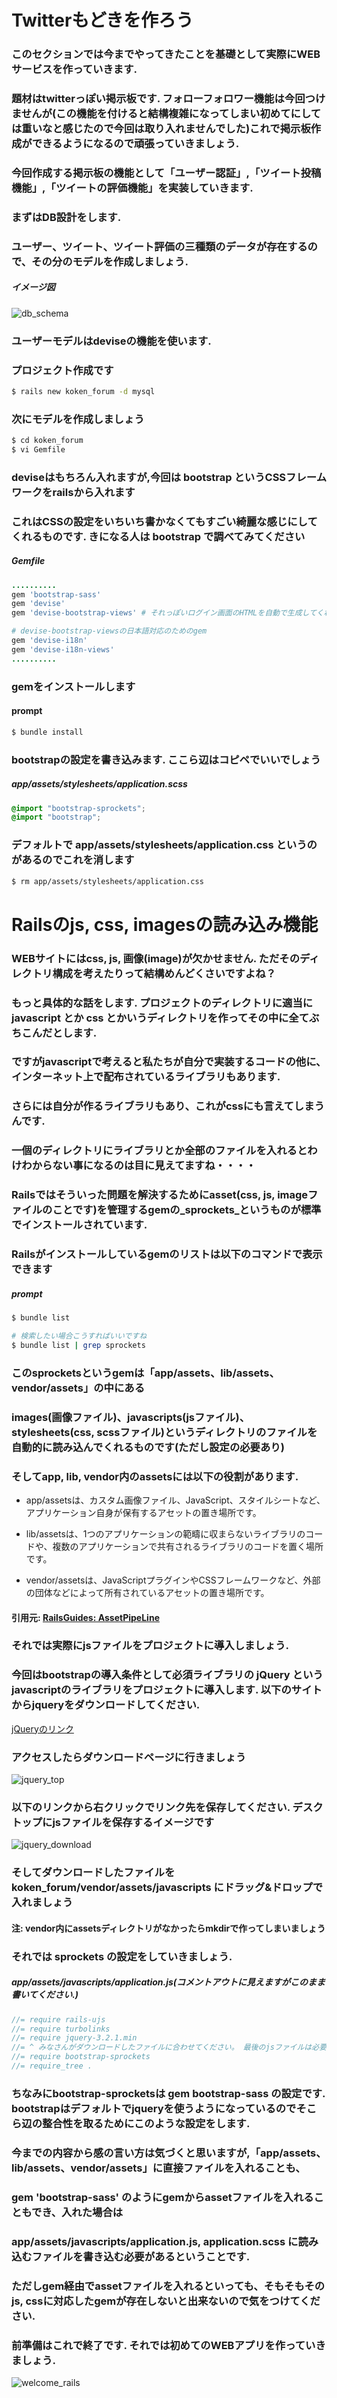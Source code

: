 # Twitterもどきを作ろう

### このセクションでは今までやってきたことを基礎として実際にWEBサービスを作っていきます.

### 題材はtwitterっぽい掲示板です. フォローフォロワー機能は今回つけませんが(この機能を付けると結構複雑になってしまい初めてにしては重いなと感じたので今回は取り入れませんでした)これで掲示板作成ができるようになるので頑張っていきましょう.

### 今回作成する掲示板の機能として「ユーザー認証」,「ツイート投稿機能」,「ツイートの評価機能」を実装していきます.

### まずはDB設計をします.

### ユーザー、ツイート、ツイート評価の三種類のデータが存在するので、その分のモデルを作成しましょう.

##### イメージ図
![db_schema](https://kokenstudy.github.io/2017/assets/img/sec_3/db_schema.png)

### ユーザーモデルはdeviseの機能を使います.

### プロジェクト作成です
```bash
$ rails new koken_forum -d mysql
```

### 次にモデルを作成しましょう
```bash
$ cd koken_forum
$ vi Gemfile
```

### deviseはもちろん入れますが,今回は bootstrap というCSSフレームワークをrailsから入れます

### これはCSSの設定をいちいち書かなくてもすごい綺麗な感じにしてくれるものです. きになる人は bootstrap で調べてみてください

##### Gemfile
```ruby
..........
gem 'bootstrap-sass'
gem 'devise'
gem 'devise-bootstrap-views' # それっぽいログイン画面のHTMLを自動で生成してくれるgem、これがなくても自分で作れば済む話ですが時間短縮のため使います.

# devise-bootstrap-viewsの日本語対応のためのgem
gem 'devise-i18n'
gem 'devise-i18n-views'
..........
```

### gemをインストールします

#### prompt
```bash
$ bundle install
```

### bootstrapの設定を書き込みます. ここら辺はコピペでいいでしょう

##### app/assets/stylesheets/application.scss
```scss
@import "bootstrap-sprockets";
@import "bootstrap";
```

### デフォルトで app/assets/stylesheets/application.css というのがあるのでこれを消します
```bash
$ rm app/assets/stylesheets/application.css
```

# Railsのjs, css, imagesの読み込み機能

### WEBサイトにはcss, js, 画像(image)が欠かせません. ただそのディレクトリ構成を考えたりって結構めんどくさいですよね？

### もっと具体的な話をします. プロジェクトのディレクトリに適当に javascript とか css とかいうディレクトリを作ってその中に全てぶちこんだとします.

### ですがjavascriptで考えると私たちが自分で実装するコードの他に、インターネット上で配布されているライブラリもあります.

### さらには自分が作るライブラリもあり、これがcssにも言えてしまうんです.

### 一個のディレクトリにライブラリとか全部のファイルを入れるとわけわからない事になるのは目に見えてますね・・・・

### Railsではそういった問題を解決するためにasset(css, js, imageファイルのことです)を管理するgemの_sprockets_というものが標準でインストールされています.

### Railsがインストールしているgemのリストは以下のコマンドで表示できます

##### prompt
```bash
$ bundle list

# 検索したい場合こうすればいいですね
$ bundle list | grep sprockets
```

### このsprocketsというgemは「app/assets、lib/assets、vendor/assets」の中にある
### images(画像ファイル)、javascripts(jsファイル)、stylesheets(css, scssファイル)というディレクトリのファイルを自動的に読み込んでくれるものです(ただし設定の必要あり)

### そしてapp, lib, vendor内のassetsには以下の役割があります.

* app/assetsは、カスタム画像ファイル、JavaScript、スタイルシートなど、アプリケーション自身が保有するアセットの置き場所です。

* lib/assetsは、1つのアプリケーションの範疇に収まらないライブラリのコードや、複数のアプリケーションで共有されるライブラリのコードを置く場所です。

* vendor/assetsは、JavaScriptプラグインやCSSフレームワークなど、外部の団体などによって所有されているアセットの置き場所です。

#### 引用元: [RailsGuides: AssetPipeLine](https://railsguides.jp/asset_pipeline.html)

### それでは実際にjsファイルをプロジェクトに導入しましょう.
### 今回はbootstrapの導入条件として必須ライブラリの jQuery というjavascriptのライブラリをプロジェクトに導入します. 以下のサイトからjqueryをダウンロードしてください.

[jQueryのリンク](https://jquery.com/)

### アクセスしたらダウンロードページに行きましょう
![jquery_top](https://kokenstudy.github.io/2017/assets/img/sec_3/jquery_top.png)

### 以下のリンクから右クリックでリンク先を保存してください. デスクトップにjsファイルを保存するイメージです
![jquery_download](https://kokenstudy.github.io/2017/assets/img/sec_3/jquery_download.png)

### そしてダウンロードしたファイルを koken\_forum/vendor/assets/javascripts にドラッグ&ドロップで入れましょう

#### 注: vendor内にassetsディレクトリがなかったらmkdirで作ってしまいましょう

### それでは sprockets の設定をしていきましょう.

##### app/assets/javascripts/application.js(コメントアウトに見えますがこのまま書いてください.)
```js
//= require rails-ujs
//= require turbolinks
//= require jquery-3.2.1.min
//= ^ みなさんがダウンロードしたファイルに合わせてください。 最後のjsファイルは必要ありません
//= require bootstrap-sprockets
//= require_tree .
```

### ちなみにbootstrap-sprocketsは gem bootstrap-sass の設定です. bootstrapはデフォルトでjqueryを使うようになっているのでそこら辺の整合性を取るためにこのような設定をします.

### 今までの内容から感の言い方は気づくと思いますが,「app/assets、lib/assets、vendor/assets」に直接ファイルを入れることも、
### gem 'bootstrap-sass' のようにgemからassetファイルを入れることもでき、入れた場合は

### app/assets/javascripts/application.js, application.scss に読み込むファイルを書き込む必要があるということです.

### ただしgem経由でassetファイルを入れるといっても、そもそもそのjs, cssに対応したgemが存在しないと出来ないので気をつけてください.

### 前準備はこれで終了です. それでは初めてのWEBアプリを作っていきましょう.

![welcome_rails](https://kokenstudy.github.io/2017/assets/img/sec_3/welcome_rails.png)